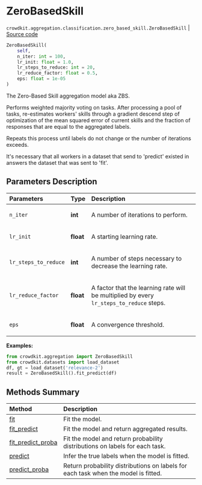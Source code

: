 # ZeroBasedSkill
`crowdkit.aggregation.classification.zero_based_skill.ZeroBasedSkill` | [Source code](https://github.com/Toloka/crowd-kit/blob/v1.2.0/crowdkit/aggregation/classification/zero_based_skill.py#L14)

```python
ZeroBasedSkill(
    self,
    n_iter: int = 100,
    lr_init: float = 1.0,
    lr_steps_to_reduce: int = 20,
    lr_reduce_factor: float = 0.5,
    eps: float = 1e-05
)
```

The Zero-Based Skill aggregation model aka ZBS.


Performs weighted majority voting on tasks. After processing a pool of tasks,
re-estimates workers' skills through a gradient descend step of optimization
of the mean squared error of current skills and the fraction of responses that
are equal to the aggregated labels.

Repeats this process until labels do not change or the number of iterations exceeds.

It's necessary that all workers in a dataset that send to 'predict' existed in answers
the dataset that was sent to 'fit'.

## Parameters Description

| Parameters | Type | Description |
| :----------| :----| :-----------|
`n_iter`|**int**|<p>A number of iterations to perform.</p>
`lr_init`|**float**|<p>A starting learning rate.</p>
`lr_steps_to_reduce`|**int**|<p>A number of steps necessary to decrease the learning rate.</p>
`lr_reduce_factor`|**float**|<p>A factor that the learning rate will be multiplied by every `lr_steps_to_reduce` steps.</p>
`eps`|**float**|<p>A convergence threshold.</p>

**Examples:**


```python
from crowdkit.aggregation import ZeroBasedSkill
from crowdkit.datasets import load_dataset
df, gt = load_dataset('relevance-2')
result = ZeroBasedSkill().fit_predict(df)
```
## Methods Summary

| Method | Description |
| :------| :-----------|
[fit](crowdkit.aggregation.classification.zero_based_skill.ZeroBasedSkill.fit.md)| Fit the model.
[fit_predict](crowdkit.aggregation.classification.zero_based_skill.ZeroBasedSkill.fit_predict.md)| Fit the model and return aggregated results.
[fit_predict_proba](crowdkit.aggregation.classification.zero_based_skill.ZeroBasedSkill.fit_predict_proba.md)| Fit the model and return probability distributions on labels for each task.
[predict](crowdkit.aggregation.classification.zero_based_skill.ZeroBasedSkill.predict.md)| Infer the true labels when the model is fitted.
[predict_proba](crowdkit.aggregation.classification.zero_based_skill.ZeroBasedSkill.predict_proba.md)| Return probability distributions on labels for each task when the model is fitted.
